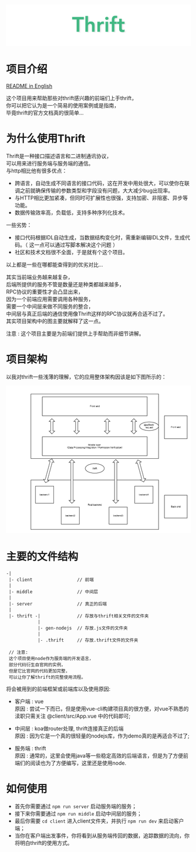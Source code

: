 ![](./thrift_logo.png)
# 项目介绍
[README in English](https://github.com/wengwengweng/thrift-demo/blob/master/README-EN.md)  

这个项目用来帮助那些对thrift感兴趣的前端们上手thrift，  
你可以把它认为是一个简易的使用案例或是指南，  
毕竟thrift的官方文档真的很简单...
# 为什么使用Thrift
Thrift是一种接口描述语言和二进制通讯协议，  
可以用来进行服务端与服务端的通信。  
与http相比他有很多优点：
- 跨语言，自动生成不同语言的接口代码，这在开发中用处很大，可以使你在联调之前就确保传输的参数类型和字段没有问题，大大减少bug出现率。
- 与HTTP相比更加紧凑，但同时可扩展性也很强，支持加密、非阻塞、异步等功能。
- 数据传输效率高，负载低，支持多种序列化技术。  

一些劣势：
- 接口代码根据IDL自动生成，当数据结构变化时，需重新编辑IDL文件，生成代码。（ 这一点可以通过写脚本解决这个问题 ）
- 社区和技术文档很不全面，于是就有个这个项目。

以上都是一些在哪都能查得到的优劣对比...  

其实当前端业务越来越复杂，  
后端所提供的服务不管是数量还是种类都越来越多，  
RPC协议的重要性才会凸显出来，  
因为一个前端应用需要调用各种服务，  
需要一个中间层来做不同服务的整合，  
中间层与真正后端的通信使用像Thrift这样的RPC协议就再合适不过了。  
其实项目架构中的图主要就解释了这一点。

注意 : 这个项目主要是为前端们提供上手帮助而非细节讲解。

# 项目架构

以我对thrift一些浅薄的理解，它的应用整体架构因该是如下图所示的：  

![](./thrift.png)
# 主要的文件结构
```
-|
 |- client                 // 前端
 |                          
 |- middle                 // 中间层
 |  
 |- server                 // 真正的后端
 |
 |- thrift -|              // 存放与thrift相关文件的文件夹
            |
            |- gen-nodejs  // 存放.js文件的文件夹
            |
            |- .thrift     // 存放.thrift文件的文件夹

 // 注意:
 这个项目使用node作为服务端的开发语言，  
 部分代码衍生自官网的实例，  
 但是它比官网的代码更加完整，  
 可以让你了解thrift的完整使用流程。
```

将会被用到的前端框架或前端库以及使用原因:
- 客户端 : vue  
  原因 : 尝试一下而已，但是使用vue-cli构建项目真的很方便，对vue不熟悉的渎职只需关注 @client/src/App.vue 中的代码即可;

- 中间层 : koa做router处理, thrift连接真正的后端  
  原因 : 因为它是一个真的很轻量的nodejs库，作为demo真的是再适合不过了;

- 服务端 : thrift  
  原因 : 通常的，这里会使用java等一些稳定高效的后端语言，但是为了方便前端们的阅读也为了方便编写，这里还是使用node.

# 如何使用
- 首先你需要通过 `npm run server` 启动服务端的服务；
- 接下来你需要通过 `npm run middle` 启动中间层的服务；
- 最后你需要 `cd client` 进入client文件夹，并执行 `npm run dev` 来启动客户端；
- 当你在客户端出发事件，你将看到从服务端传回的数据，追踪数据的流向，你将明白thrift的使用方式。
